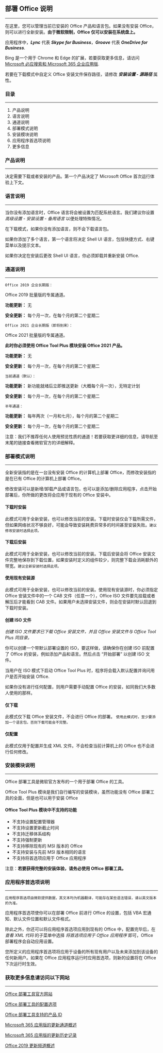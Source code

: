 ## 部署 Office 说明

---

在这里，您可以管理当前已安装的 Office 产品和语言包。如果没有安装 Office，则可以进行全新安装。**由于微软限制，Office 仅可以安装在系统盘上。**

应用程序中，***Lync*** 代表 ***Skype for Business***，***Groove*** 代表 ***OneDrive for Business***.

Bing 是一个用于 Chrome 和 Edge 的扩展，若要获取更多信息，请访问 [Microsoft 必应搜索和 Microsoft 365 企业应用版](https://docs.microsoft.com/zh-cn/deployoffice/microsoft-search-bing).

若要在下载模式中自定义 Office 安装文件保存路径，请修改 ***安装设置 - 源路径*** 属性。

### 目录

---

1. 产品说明
2. 语言说明
3. 通道说明
4. 部署模式说明
5. 安装模块说明
6. 应用程序首选项说明
7. 更多信息

### 产品说明

---

决定需要下载或者安装的产品。第一个产品决定了 Microsoft Office 首次运行体验上下文。

### 语言说明

---

当你没有添加语言时，Office 语言将会被设置为匹配系统语言。我们建议你设置 *高级设置 - 安装设置 - 备用语言* 以便处理特殊情况。

在下载模式，如果你没有添加语言，则不会下载语言包。

如果你添加了多个语言，第一个语言将决定 Shell UI 语言，包括快捷方式、右键菜单以及提示文本。

如果你决定在安装后更改 Shell UI 语言，你必须卸载并重新安装 Office.

### 通道说明

---

`Office 2019 企业长期版：`

Office 2019 批量版的专属通道。

**功能更新：** 无

**安全更新：** 每个月一次，在每个月的第二个星期二

`Office 2021 企业长期版（即将到来）：`

Office 2021 批量版的专属通道。

**此时你必须使用 Office Tool Plus 模块安装 Office 2021 产品。**

**功能更新：** 无

**安全更新：** 每个月一次，在每个月的第二个星期二

`当前通道（默认）：`

**功能更新：** 新功能就绪后立即推送更新（大概每个月一次），无特定计划

**安全更新：** 每个月一次，在每个月的第二个星期二

`半年通道：`

**功能更新：** 每年两次（一月和七月），每个月的第二个星期二

**安全更新：** 每个月一次，在每个月的第二个星期二

注意：我们不推荐任何人使用预览性质的通道！若要获取更详细的信息，请导航至末尾的链接查看微软官方的详细解释。

### 部署模式说明

---

全新安装指的是在一台没有安装 Office 的计算机上部署 Office，而修改安装指的是在已有 Office 的计算机上部署 Office。

修改安装可以是新增/卸载产品或语言包，也可以是添加/删除应用程序，点击开始部署后，你所做的更改将会应用于现有的 Office 安装中。

#### 下载时安装

此模式可用于全新安装，也可以修改当前的安装。下载时安装仅会下载所需文件，但如果网络状况不够良好，可能会导致安装耗费异常多的时间甚至安装失败。`建议修改安装时选择此项。`

#### 下载后安装

此模式可用于全新安装，也可以修改当前的安装。下载后安装会将 Office 安装文件完整地保存到下载位置，如果安装时定义的组件较少，则完整下载会消耗额外的带宽。`建议全新安装时选择此项。`

#### 使用现有安装源

此模式可用于全新安装，也可以修改当前的安装。使用现有安装源时，你必须指定 Office 安装文件中的一个 CAB 文件（任意一个），Office ISO 文件要先挂载或者解压后才能看到 CAB 文件。如果用户未选择安装文件，则会在安装时默认回退到下载时安装。

#### 创建 ISO 文件

*创建 ISO 文件要求已下载 Office 安装文件，并且 Office 安装文件与 Office Tool Plus 同目录。*

你可以创建一个带默认部署设置的 ISO，要这样做，请确保你在创建 ISO 前配置了 Office 的安装，例如添加产品和语言。然后点击 “开始部署” 以创建 ISO 文件。

当用户在 ISO 模式下启动 Office Tool Plus 时，程序将会载入默认配置并询问用户是否开始安装 Office.

如果你没有进行任何配置，则用户需要手动配置 Office 的安装，如同我们大多数人使用的那样。

#### 仅下载

此模式仅下载 Office 安装文件，不会进行 Office 的部署。
`使用此模式时，至少要添加一个语言包，否则下载可能会不完整。`

#### 仅配置

此模式仅用于配置并生成 XML 文件。不会检查当前计算机上的 Office 也不会进行任何修改。

### 安装模块说明

---

Office 部署工具是微软官方发布的一个用于部署 Office 的工具。

Office Tool Plus 模块是我们自行编写的安装模块，虽然功能没有 Office 部署工具的全面，但是也可以用于安装 Office

#### Office Tool Plus 模块中不支持的功能

- 不支持设置配置管理器
- 不支持设置更新截止时间
- 不支持迁移体系结构
- 不支持强制更新
- 不支持移除现有的 MSI 版本的 Office
- 不支持安装与先前 MSI 版本相同的语言
- 不支持将首选项应用于 Office 应用程序

注意：**若要获得完整的安装体验，请务必使用 Office 部署工具。**

### 应用程序首选项说明

---

`应用程序首选项由微软提供数据，其文本均为机器翻译，可能存在某些语法错误，请以英文版本的为准。`

应用程序首选项使你可以在部署 Office 前进行 Office 的设置，包括 VBA 宏通知、默认文件位置和默认文件格式。

除此之外，你还可以将应用程序首选项应用到现有的 Office 中，配置完毕后，在 *查看 XML 代码* 的子菜单中选择 *将首选项应用于 Office 应用程序* 即可，Office 部署程序会自动应用设置。

您所定义的应用程序首选项将应用于设备的所有现有用户以及未来添加到该设备的任何新用户。如果在 Office 应用程序运行时应用首选项，则新的设置将在 Office 下次运行时生效。

### 获取更多信息请访问以下网站

---

[Office 部署工具官方网站](https://aka.ms/ODT)

[Office 部署工具的配置选项](https://docs.microsoft.com/zh-cn/DeployOffice/configuration-options-for-the-office-2016-deployment-tool)

[Office 部署工具支持的产品 ID](https://docs.microsoft.com/zh-cn/office365/troubleshoot/installation/product-ids-supported-office-deployment-click-to-run)

[Microsoft 365 应用版的更新通道概述](https://docs.microsoft.com/zh-cn/deployoffice/overview-update-channels)

[Microsoft 365 应用版的更新历史记录](https://docs.microsoft.com/zh-cn/officeupdates/update-history-microsoft365-apps-by-date)

[Office 2019 更新频道概述](https://docs.microsoft.com/zh-cn/DeployOffice/office2019/update#update-channel-for-office-2019)
